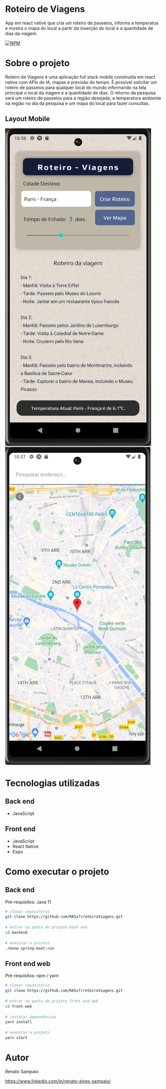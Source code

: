 # Roteiro de Viagens
App em react native que cria um roteiro de passeios, informa a temperatua e mostra o mapa do local a partir da inserção do local e a quantidade de dias da viagem.

[![NPM](https://img.shields.io/npm/l/react)](https://github.com/devsuperior/sds1-wmazoni/blob/master/LICENSE) 

# Sobre o projeto

Roteiro de Viagens é uma aplicação full stack mobile construída em react native com APIs de IA, mapas e previsão do tempo.
É possível solicitar um roteiro de passeios para qualquer local do mundo informando na tela principal o local da viagem e a quantidade de dias.
O retorno da pesquisa será um roteiro de passeios para a região desejada, a temperatura ambiente na região no dia da pesquisa e um mapa do local para fazer consultas.

## Layout Mobile
![Mobile 1](https://github.com/RASx7/assets/blob/main/Roteiro01.PNG)![Mobile 2](https://github.com/RASx7/assets/blob/main/Roteiro02.PNG)

# Tecnologias utilizadas
## Back end
- JavaScript

## Front end
- JavaScript 
- React Native
- Expo
  
# Como executar o projeto

## Back end
Pré-requisitos: Java 11

```bash
# clonar repositório
git clone https://github.com/RASx7/roteiroViagens.git

# entrar na pasta do projeto back end
cd backend

# executar o projeto
./mvnw spring-boot:run
```

## Front end web
Pré-requisitos: npm / yarn

```bash
# clonar repositório
git clone https://github.com/RASx7/roteiroViagens.git

# entrar na pasta do projeto front end web
cd front-web

# instalar dependências
yarn install

# executar o projeto
yarn start
```

# Autor

Renato Sampaio

https://www.linkedin.com/in/renato-alves-sampaio/

